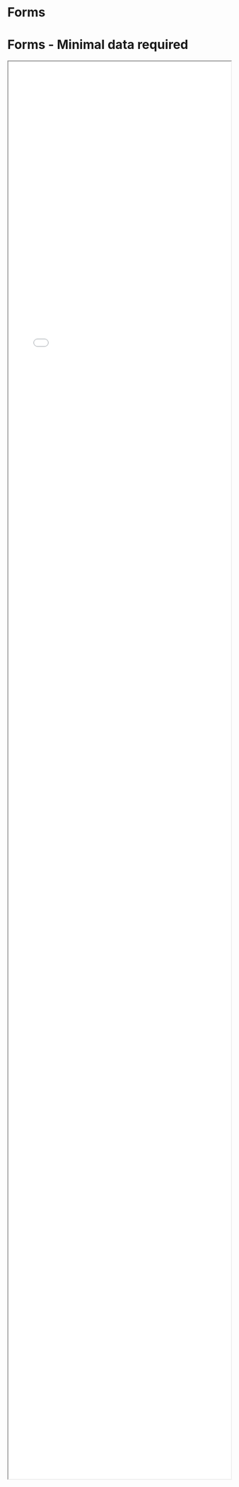 # Forms

# Forms - Minimal data required

<iframe src="./Part 1 - Theory/3.Simplicity/Forms/index.html" style="width: 100%; height: 80vh;"/>  